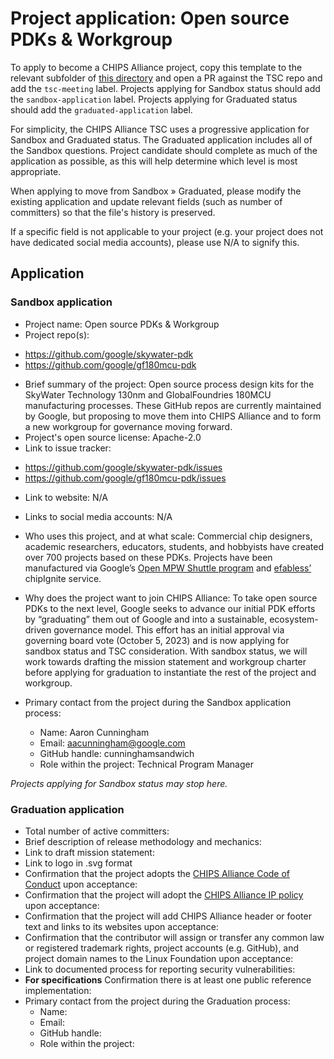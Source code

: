 # Project application: Open source PDKs & Workgroup

To apply to become a CHIPS Alliance project, copy this template to the relevant subfolder of [this directory](https://github.com/chipsalliance/tsc/tree/main/projects) and open a PR against the TSC repo and add the `tsc-meeting` label. Projects applying for Sandbox status should add the `sandbox-application` label. Projects applying for Graduated status should add the `graduated-application` label.

For simplicity, the CHIPS Alliance TSC uses a progressive application for Sandbox and Graduated status. The Graduated application includes all of the Sandbox questions. Project candidate should complete as much of the application as possible, as this will help determine which level is most appropriate.

When applying to move from Sandbox » Graduated, please modify the existing application and update relevant fields (such as number of committers) so that the file's history is preserved.

If a specific field is not applicable to your project (e.g. your project does not have dedicated social media accounts), please use N/A to signify this.

## Application

### Sandbox application

* Project name: Open source PDKs & Workgroup
* Project repo(s):
 - https://github.com/google/skywater-pdk
 - https://github.com/google/gf180mcu-pdk  
* Brief summary of the project: Open source process design kits for the SkyWater Technology 130nm and GlobalFoundries 180MCU manufacturing processes.  These GitHub repos are currently maintained by Google, but proposing to move them into CHIPS Alliance and to form a new workgroup for governance moving forward. 
* Project's open source license: Apache-2.0
* Link to issue tracker:
 - https://github.com/google/skywater-pdk/issues 
 - https://github.com/google/gf180mcu-pdk/issues 
* Link to website: N/A
* Links to social media accounts: N/A
* Who uses this project, and at what scale: Commercial chip designers, academic researchers, educators, students, and hobbyists have created over 700 projects based on these PDKs. Projects have been manufactured via Google’s [Open MPW Shuttle program](https://efabless.com/open_shuttle_program) and [efabless’](https://efabless.com/) chipIgnite service.
* Why does the project want to join CHIPS Alliance: To take open source PDKs to the next level, Google seeks to advance our initial PDK efforts by “graduating” them out of Google and into a sustainable, ecosystem-driven governance model. This effort has an initial approval via governing board vote (October 5, 2023) and is now applying for sandbox status and TSC consideration.  With sandbox status, we will work towards drafting the mission statement and workgroup charter before applying for graduation to instantiate the rest of the project and workgroup.

* Primary contact from the project during the Sandbox application process:
  * Name: Aaron Cunningham
  * Email: aacunningham@google.com
  * GitHub handle: cunninghamsandwich
  * Role within the project: Technical Program Manager

*Projects applying for Sandbox status may stop here.*

### Graduation application

* Total number of active committers:
* Brief description of release methodology and mechanics:
* Link to draft mission statement:
* Link to logo in .svg format
* Confirmation that the project adopts the [CHIPS Alliance Code of Conduct](https://lfprojects.org/policies/code-of-conduct/) upon acceptance:
* Confirmation that the project will adopt the [CHIPS Alliance IP policy](https://technical-charter.chipsalliance.org) upon acceptance:
* Confirmation that the project will add CHIPS Alliance header or footer text and links to its websites upon acceptance:
* Confirmation that the contributor will assign or transfer any common law or registered trademark rights, project accounts (e.g. GitHub), and project domain names to the Linux Foundation upon acceptance:
* Link to documented process for reporting security vulnerabilities:
* **For specifications** Confirmation there is at least one public reference implementation:
* Primary contact from the project during the Graduation process:
  * Name:
  * Email:
  * GitHub handle:
  * Role within the project:
